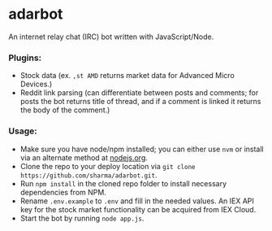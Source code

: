 # adarbot
An internet relay chat (IRC) bot written with JavaScript/Node.

### Plugins:
- Stock data (ex. `,st AMD` returns market data for Advanced Micro Devices.)
- Reddit link parsing (can differentiate between posts and comments; for posts the bot returns title of thread, and if a comment is linked it returns the body of the comment.)

### Usage:
- Make sure you have node/npm installed; you can either use `nvm` or install via an alternate method at [nodejs.org](https://nodejs.org).
- Clone the repo to your deploy location via `git clone https://github.com/sharma/adarbot.git`.
- Run `npm install` in the cloned repo folder to install necessary dependencies from NPM.
- Rename `.env.example` to `.env` and fill in the needed values. An IEX API key for the stock market functionality can be acquired from IEX Cloud.
- Start the bot by running `node app.js`.
